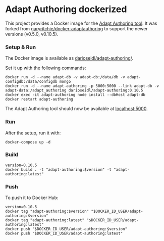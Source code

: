 # Adapt Authoring dockerized

This project provides a Docker image for the [Adapt Authoring tool](https://github.com/adaptlearning/adapt_authoring).
It was forked from [garyritchie/docker-adaptauthoring](https://github.com/garyritchie/docker-adaptauthoring) to support the newer versions (v0.5.0, v0.10.5).
        
### Setup & Run

The Docker image is available as [darioseidl/adapt-authoring/](https://hub.docker.com/r/darioseidl/adapt-authoring/).

Set it up with the following commands:

```
docker run -d --name adapt-db -v adapt-db:/data/db -v adapt-configdb:/data/configdb mongo
docker run -d --name adapt-authoring -p 5000:5000 --link adapt-db -v adapt-data:/adapt_authoring darioseidl/adapt-authoring:0.10.5
docker exec -it adapt-authoring node install --dbHost adapt-db
docker restart adapt-authoring
```

The Adapt Authoring tool should now be available at [localhost:5000](http://localhost:5000/).

### Run

After the setup, run it with:

`docker-compose up -d`

### Build

```
version=0.10.5
docker build . -t "adapt-authoring:$version" -t "adapt-authoring:latest"
```

### Push

To push it to Docker Hub:

```
version=0.10.5
docker tag "adapt-authoring:$version" "$DOCKER_ID_USER/adapt-authoring:$version"
docker tag "adapt-authoring:latest" "$DOCKER_ID_USER/adapt-authoring:latest"
docker push "$DOCKER_ID_USER/adapt-authoring:$version"
docker push "$DOCKER_ID_USER/adapt-authoring:latest"
```
